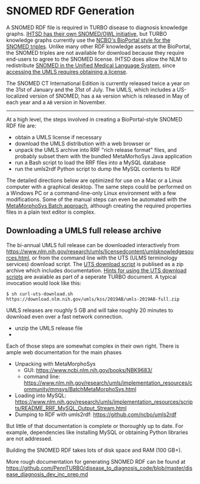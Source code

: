# SNOMED RDF Generation



A SNOMED RDF file is required in TURBO disease to diagnosis knowledge graphs. [IHTSD has their own SNOMED/OWL initiative](https://confluence.ihtsdotools.org/display/DOCOWL/SNOMED+CT+OWL+Guide), but TURBO knowledge graphs currently use the [NCBO's BioPortal style for the SNOMED triples](https://bioportal.bioontology.org/ontologies/SNOMEDCT). Unlike many other RDF knowledge assets at the BioPortal, the SNOMED triples are not available for download because they require end-users to agree to the SNOMED license. IHTSD does allow the NLM to redistribute [SNOMED in the Unified Medical Language System](https://www.nlm.nih.gov/research/umls/sourcereleasedocs/current/SNOMEDCT_US/index.html), since [accessing the UMLS requires obtaining a license](https://www.nlm.nih.gov/databases/umls.html#license_request).

The SNOMED CT International Edition is currently released twice a year on the 31st of January and the 31st of July. The UMLS, which includes a US-localized version of SNOMED, has a `AA` version which is released in May of each year and a `AB` version in November.

----

At a high level, the steps involved in creating a BioPortal-style SNOMED RDF file are:

- obtain a UMLS license if necessary
- download the UMLS distribution with a web browser or 
- unpack the UMLS archive into RRF "rich release format" files, and probably subset them with the bundled MetaMorhoSys Java application
- run a Bash script to load the RRF files into a MySQL database
- run the umls2rdf Python script to dump the MySQL contents to RDF



The detailed directions below are optimized for use on a Mac or a Linux computer with a graphical desktop. The same steps could be performed on a Windows PC or a command-line-only Linux environment with a few modifications. Some of the manual steps can even be automated with the [MetaMorphoSys Batch approach](https://www.nlm.nih.gov/research/umls/implementation_resources/community/mmsys/BatchMetaMorphoSys.html), although creating the required properties files in a plain text editor is complex.



## Downloading a UMLS full release archive

The bi-annual UMLS full release can be downloaded interactively from https://www.nlm.nih.gov/research/umls/licensedcontent/umlsknowledgesources.html, or from the command line with the UTS (ULMS terminology services) download script. The [UTS download script](http://download.nlm.nih.gov/rxnorm/terminology_download_script.zip) is publised as a zip archive which includes documentation. [Hints for using the UTS download scripts]() are avaiable as part of a seperate TURBO document. A typical invocation would look like this:

`$ sh curl-uts-download.sh https://download.nlm.nih.gov/umls/kss/2019AB/umls-2019AB-full.zip`

UMLS releases are roughly 5 GB and will take roughly 20 minutes to download even over a fast network connection.

- unzip the UMLS release file
- 

Each of those steps are somewhat complex in their own right. There is ample web documentation for the main phases

- Unpacking with MetaMorphoSys
  - GUI: https://www.ncbi.nlm.nih.gov/books/NBK9683/
  - command line: https://www.nlm.nih.gov/research/umls/implementation_resources/community/mmsys/BatchMetaMorphoSys.html
- Loading into MySQL: https://www.nlm.nih.gov/research/umls/implementation_resources/scripts/README_RRF_MySQL_Output_Stream.html
- Dumping to RDF with umls2rdf: https://github.com/ncbo/umls2rdf

But little of that documentation is complete or thoroughly up to date. For example, dependencies like installing MySQL or obtaining Python libraries are not addressed.

Building the SNOMED RDF takes lots of disk space and RAM (100 GB+).

More rough documentation for generating SNOMED RDF can be found at https://github.com/PennTURBO/disease_to_diagnosis_code/blob/master/disease_diagnosis_dev_inc_prep.md
